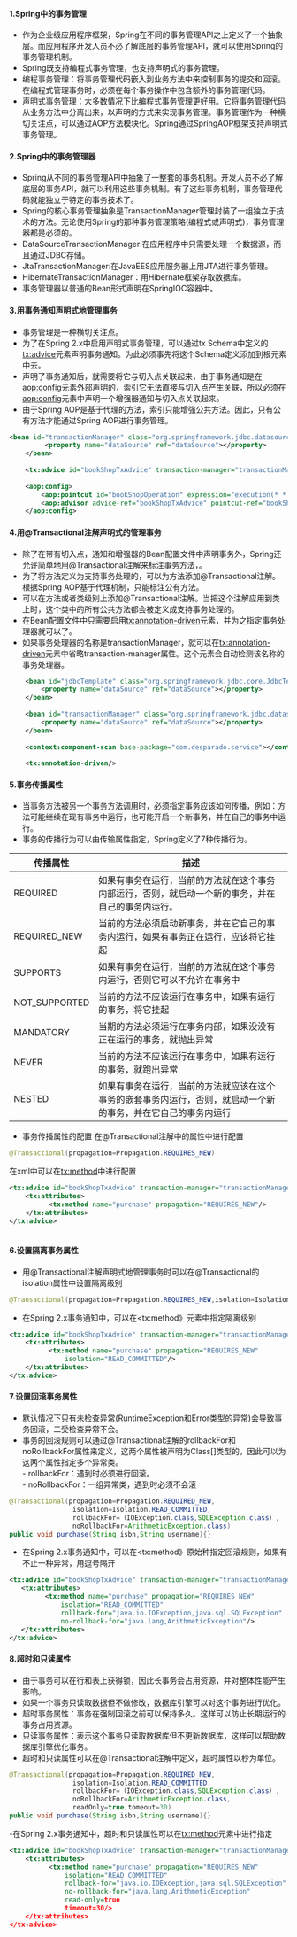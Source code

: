 #### 1.Spring中的事务管理
- 作为企业级应用程序框架，Spring在不同的事务管理API之上定义了一个抽象层。而应用程序开发人员不必了解底层的事务管理API，就可以使用Spring的事务管理机制。    
- Spring既支持编程式事务管理，也支持声明式的事务管理。   
- 编程事务管理：将事务管理代码嵌入到业务方法中来控制事务的提交和回滚。在编程式管理事务时，必须在每个事务操作中包含额外的事务管理代码。   
- 声明式事务管理：大多数情况下比编程式事务管理更好用。它将事务管理代码从业务方法中分离出来，以声明的方式来实现事务管理。事务管理作为一种横切关注点，可以通过AOP方法模块化。Spring通过SpringAOP框架支持声明式事务管理。    

#### 2.Spring中的事务管理器
- Spring从不同的事务管理API中抽象了一整套的事务机制。开发人员不必了解底层的事务API，就可以利用这些事务机制。有了这些事务机制，事务管理代码就能独立于特定的事务技术了。   
- Spring的核心事务管理抽象是TransactionManager管理封装了一组独立于技术的方法。无论使用Spring的那种事务管理策略(编程式或声明式)，事务管理器都是必须的。    
- DataSourceTransactionManager:在应用程序中只需要处理一个数据源，而且通过JDBC存储。   
- JtaTransactionManager:在JavaEES应用服务器上用JTA进行事务管理。    
- HibernateTransactionManager：用Hibernate框架存取数据库。   
- 事务管理器以普通的Bean形式声明在SpringIOC容器中。     

#### 3.用事务通知声明式地管理事务
- 事务管理是一种横切关注点。   
- 为了在Spring 2.x中启用声明式事务管理，可以通过tx Schema中定义的<tx:advice>元素声明事务通知。为此必须事先将这个Schema定义添加到<beans>根元素中去。    
- 声明了事务通知后，就需要将它与切入点关联起来，由于事务通知是在<aop:config>元素外部声明的，索引它无法直接与切入点产生关联，所以必须在<aop:config>元素中声明一个增强器通知与切入点关联起来。   
- 由于Spring AOP是基于代理的方法，索引只能增强公共方法。因此，只有公有方法才能通过Spring AOP进行事务管理。
```xml
<bean id="transactionManager" class="org.springframework.jdbc.datasource.DataSourceTransactionManager">
         <property name="dataSource" ref="dataSource"></property>
    </bean>
    
    <tx:advice id="bookShopTxAdvice" transaction-manager="transactionManager"></tx:advice>
    
    <aop:config>
        <aop:pointcut id="bookShopOperation" expression="execution(* *.BookShopService.*(..))"></aop:pointcut>
        <aop:advisor advice-ref="bookShopTxAdvice" pointcut-ref="bookShopOperation"/>
    </aop:config>
```

#### 4.用@Transactional注解声明式的管理事务   
- 除了在带有切入点，通知和增强器的Bean配置文件中声明事务外，Spring还允许简单地用@Transactional注解来标注事务方法，。    
- 为了将方法定义为支持事务处理的，可以为方法添加@Transactional注解。根据Spring AOP基于代理机制，只能标注公有方法。    
- 可以在方法或者类级别上添加@Transactional注解。当把这个注解应用到类上时，这个类中的所有公共方法都会被定义成支持事务处理的。  
- 在Bean配置文件中只需要启用<tx:annotation-driven>元素，并为之指定事务处理器就可以了。  
- 如果事务处理器的名称是transactionManager，就可以在<tx:annotation-driven>元素中省略transaction-manager属性。这个元素会自动检测该名称的事务处理器。   
```xml
    <bean id="jdbcTemplate" class="org.springframework.jdbc.core.JdbcTemplate">
        <property name="dataSource" ref="dataSource"></property>
    </bean>
    
    <bean id="transactionManager" class="org.springframework.jdbc.datasource.DataSourceTransactionManager">
        <property name="dataSource" ref="dataSource"></property>
    </bean>
    
    <context:component-scan base-package="com.desparado.service"></context:component-scan>
    
    <tx:annotation-driven/>
```

#### 5.事务传播属性
- 当事务方法被另一个事务方法调用时，必须指定事务应该如何传播，例如：方法可能继续在现有事务中运行，也可能开启一个新事务，并在自己的事务中运行。    
- 事务的传播行为可以由传输属性指定，Spring定义了7种传播行为。 

| 传播属性      | 描述                                                         |
| ------------- | ------------------------------------------------------------ |
| REQUIRED      | 如果有事务在运行，当前的方法就在这个事务内部运行，否则，就启动一个新的事务，并在自己的事务内运行。 |
| REQUIRED_NEW  | 当前的方法必须启动新事务，并在它自己的事务内运行，如果有事务正在运行，应该将它挂起 |
| SUPPORTS      | 如果有事务在运行，当前的方法就在这个事务内运行，否则它可以不允许在事务中 |
| NOT_SUPPORTED | 当前的方法不应该运行在事务中，如果有运行的事务，将它挂起     |
| MANDATORY     | 当期的方法必须运行在事务内部，如果没没有正在运行的事务，就抛出异常 |
| NEVER         | 当前的方法不应该运行在事务中，如果有运行的事务，就跑出异常   |
| NESTED        | 如果有事务在运行，当前的方法就应该在这个事务的嵌套事务内运行，否则，就启动一个新的事务，并在它自己的事务内运行 |
- 事务传播属性的配置
  在@Transactional注解中的属性中进行配置   
```java
@Transactional(propagation=Propagation.REQUIRES_NEW)
```
在xml中可以在<tx:method>中进行配置    

```xml
<tx:advice id="bookShopTxAdvice" transaction-manager="transactionManager">
    <tx:attributes>
          <tx:method name="purchase" propagation="REQUIRES_NEW"/>
    </tx:attributes>
</tx:advice>
    
```


#### 6.设置隔离事务属性
- 用@Transactional注解声明式地管理事务时可以在@Transactional的isolation属性中设置隔离级别

```java
@Transactional(propagation=Propagation.REQUIRES_NEW,isolation=Isolation.READ_COMMITTED)

```

- 在Spring 2.x事务通知中，可以在<tx:method》元素中指定隔离级别

```xml
<tx:advice id="bookShopTxAdvice" transaction-manager="transactionManager">
    <tx:attributes>
          <tx:method name="purchase" propagation="REQUIRES_NEW" 
              isolation="READ_COMMITTED"/>
    </tx:attributes>
</tx:advice>
```

#### 7.设置回滚事务属性
- 默认情况下只有未检查异常(RuntimeException和Error类型的异常)会导致事务回滚，二受检查异常不会。     
- 事务的回滚规则可以通过@Transactional注解的rollbackFor和noRollbackFor属性来定义，这两个属性被声明为Class[]类型的，因此可以为这两个属性指定多个异常类。   
      - rollbackFor：遇到时必须进行回滚。    
      - noRollbackFor：一组异常类，遇到时必须不会滚
 
```java
@Transactional(propagation=Propagation.REQUIRED_NEW,
                isolation=Isolation.READ_COMMITTED,
                rollbackFor=（IOException.class,SQLException.class）,
                noRollbackFor=ArithmeticException.class)  
public void purchase(String isbn,String username){}
```
- 在Spring 2.x事务通知中，可以在<tx:method》原始种指定回滚规则，如果有不止一种异常，用逗号隔开
 ```xml
<tx:advice id="bookShopTxAdvice" transaction-manager="transactionManager">
    <tx:attributes>
          <tx:method name="purchase" propagation="REQUIRES_NEW" 
              isolation="READ_COMMITTED"
              rollback-for="java.io.IOException,java.sql.SQLException" 
              no-rollback-for="java.lang,ArithmeticException"/>
    </tx:attributes>
</tx:advice>
 ```
 
#### 8.超时和只读属性
- 由于事务可以在行和表上获得锁，因此长事务会占用资源，并对整体性能产生影响。   
- 如果一个事务只读取数据但不做修改，数据库引擎可以对这个事务进行优化。   
- 超时事务属性：事务在强制回滚之前可以保持多久。这样可以防止长期运行的事务占用资源。   
- 只读事务属性：表示这个事务只读取数据库但不更新数据库，这样可以帮助数据库引擎优化事务。 
- 超时和只读属性可以在@Transactional注解中定义，超时属性以秒为单位。   
```java
@Transactional(propagation=Propagation.REQUIRED_NEW,
                isolation=Isolation.READ_COMMITTED,
                rollbackFor=（IOException.class,SQLException.class）,
                noRollbackFor=ArithmeticException.class,
                readOnly=true,tomeout=30)  
public void purchase(String isbn,String username){}
```
-在Spring 2.x事务通知中，超时和只读属性可以在<tx:method>元素中进行指定
```xml
<tx:advice id="bookShopTxAdvice" transaction-manager="transactionManager">
    <tx:attributes>
          <tx:method name="purchase" propagation="REQUIRES_NEW" 
              isolation="READ_COMMITTED"
              rollback-for="java.io.IOException,java.sql.SQLException" 
              no-rollback-for="java.lang,ArithmeticException"  
              read-only=true
              timeout=30/>
    </tx:attributes>
</tx:advice>
```
